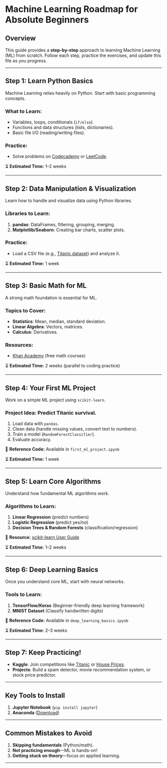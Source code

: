 # Machine Learning Roadmap for Absolute Beginners

## Overview
This guide provides a **step-by-step** approach to learning Machine Learning (ML) from scratch. Follow each step, practice the exercises, and update this file as you progress.

---
## **Step 1: Learn Python Basics**
Machine Learning relies heavily on Python. Start with basic programming concepts.

### **What to Learn:**
- Variables, loops, conditionals (`if/else`).
- Functions and data structures (lists, dictionaries).
- Basic file I/O (reading/writing files).

### **Practice:**
- Solve problems on [Codecademy](https://www.codecademy.com/learn/learn-python-3) or [LeetCode](https://leetcode.com/).

⏳ **Estimated Time:** 1–2 weeks

---
## **Step 2: Data Manipulation & Visualization**
Learn how to handle and visualize data using Python libraries.

### **Libraries to Learn:**
1. **pandas**: DataFrames, filtering, grouping, merging.
2. **Matplotlib/Seaborn**: Creating bar charts, scatter plots.

### **Practice:**
- Load a CSV file (e.g., [Titanic dataset](https://www.kaggle.com/c/titanic/data)) and analyze it.

⏳ **Estimated Time:** 1 week

---
## **Step 3: Basic Math for ML**
A strong math foundation is essential for ML.

### **Topics to Cover:**
- **Statistics**: Mean, median, standard deviation.
- **Linear Algebra**: Vectors, matrices.
- **Calculus**: Derivatives.

### **Resources:**
- [Khan Academy](https://www.khanacademy.org/) (free math courses)

⏳ **Estimated Time:** 2 weeks (parallel to coding practice)

---
## **Step 4: Your First ML Project**
Work on a simple ML project using `scikit-learn`.

### **Project Idea:** Predict Titanic survival.
1. Load data with `pandas`.
2. Clean data (handle missing values, convert text to numbers).
3. Train a model (`RandomForestClassifier`).
4. Evaluate accuracy.

📌 **Reference Code:** Available in `first_ml_project.ipynb`

⏳ **Estimated Time:** 1 week

---
## **Step 5: Learn Core Algorithms**
Understand how fundamental ML algorithms work.

### **Algorithms to Learn:**
1. **Linear Regression** (predict numbers)
2. **Logistic Regression** (predict yes/no)
3. **Decision Trees & Random Forests** (classification/regression)

📖 **Resource:** [scikit-learn User Guide](https://scikit-learn.org/stable/user_guide.html)

⏳ **Estimated Time:** 1–2 weeks

---
## **Step 6: Deep Learning Basics**
Once you understand core ML, start with neural networks.

### **Tools to Learn:**
1. **TensorFlow/Keras** (Beginner-friendly deep learning framework)
2. **MNIST Dataset** (Classify handwritten digits)

📌 **Reference Code:** Available in `deep_learning_basics.ipynb`

⏳ **Estimated Time:** 2–3 weeks

---
## **Step 7: Keep Practicing!**
- **Kaggle**: Join competitions like [Titanic](https://www.kaggle.com/c/titanic) or [House Prices](https://www.kaggle.com/c/house-prices-advanced-regression-techniques).
- **Projects**: Build a spam detector, movie recommendation system, or stock price predictor.

---
## **Key Tools to Install**
1. **Jupyter Notebook** (`pip install jupyter`)
2. **Anaconda** ([Download](https://www.anaconda.com/products/distribution))

---
## **Common Mistakes to Avoid**
1. **Skipping fundamentals** (Python/math).
2. **Not practicing enough**—ML is hands-on!
3. **Getting stuck on theory**—focus on applied learning.

---



